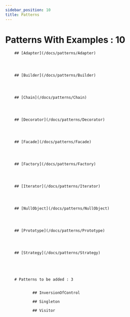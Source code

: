 ```yaml
---
sidebar_position: 10
title: Patterns
---
```


# Patterns With Examples :  10


        ## [Adapter](/docs/patterns/Adapter)



    
        ## [Builder](/docs/patterns/Builder)



    
        ## [Chain](/docs/patterns/Chain)



    
        ## [Decorator](/docs/patterns/Decorator)



    
        ## [Facade](/docs/patterns/Facade)



    
        ## [Factory](/docs/patterns/Factory)



    
        ## [Iterator](/docs/patterns/Iterator)



    
        ## [NullObject](/docs/patterns/NullObject)



    
        ## [Prototype](/docs/patterns/Prototype)



    
        ## [Strategy](/docs/patterns/Strategy)



    

        # Patterns to be added : 3


                ## InversionOfControl
            
                ## Singleton
            
                ## Visitor
                